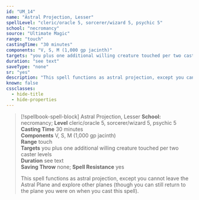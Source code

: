 ```yaml
---
id: "UM_14"
name: "Astral Projection, Lesser"
spellLevel: "cleric/oracle 5, sorcerer/wizard 5, psychic 5"
school: "necromancy"
source: "Ultimate Magic"
range: "touch"
castingTime: "30 minutes"
components: "V, S, M (1,000 gp jacinth)"
targets: "you plus one additional willing creature touched per two caster levels"
duration: "see text"
saveType: "none"
sr: "yes"
description: "This spell functions as astral projection, except you cannot leave the Astral Plane and explore other planes (though you can still return to the plane you were on when you cast this spell)."
known: false
cssclasses:
  - hide-title
  - hide-properties
---
```


> [!spellbook-spell-block] Astral Projection, Lesser
> **School:** necromancy; **Level** cleric/oracle 5, sorcerer/wizard 5, psychic 5
> **Casting Time** 30 minutes  
> **Components** V, S, M (1,000 gp jacinth)  
> **Range** touch  
> **Targets** you plus one additional willing creature touched per two caster levels  
> **Duration** see text  
> **Saving Throw** none; **Spell Resistance** yes
> 
> This spell functions as astral projection, except you cannot leave the Astral Plane and explore other planes (though you can still return to the plane you were on when you cast this spell).